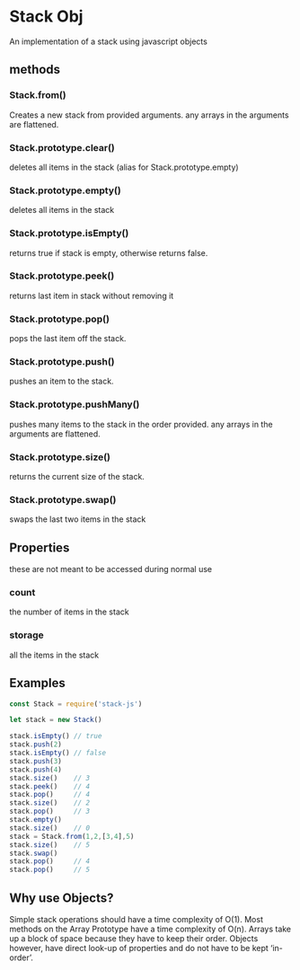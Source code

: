# Stack Obj
An implementation of a stack using javascript objects

## methods

### Stack.from()
Creates a new stack from provided arguments.
any arrays in the arguments are flattened.

### Stack.prototype.clear()
deletes all items in the stack
(alias for Stack.prototype.empty)

### Stack.prototype.empty()
deletes all items in the stack

### Stack.prototype.isEmpty()
returns true if stack is empty, otherwise returns false.

### Stack.prototype.peek()
returns last item in stack without removing it

### Stack.prototype.pop()
pops the last item off the stack.

### Stack.prototype.push()
pushes an item to the stack.

### Stack.prototype.pushMany()
pushes many items to the stack in the order provided.
any arrays in the arguments are flattened.

### Stack.prototype.size()
returns the current size of the stack.

### Stack.prototype.swap()
swaps the last two items in the stack

## Properties
these are not meant to be accessed during normal use
### count
the number of items in the stack
### storage
all the items in the stack


## Examples
```js
const Stack = require('stack-js')

let stack = new Stack()

stack.isEmpty()	// true
stack.push(2)
stack.isEmpty()	// false
stack.push(3)
stack.push(4)
stack.size()	// 3
stack.peek()	// 4
stack.pop() 	// 4
stack.size()	// 2
stack.pop() 	// 3
stack.empty()
stack.size()	// 0
stack = Stack.from(1,2,[3,4],5)
stack.size()	// 5
stack.swap()
stack.pop() 	// 4
stack.pop() 	// 5
```
## Why use Objects?
Simple stack operations should have a time complexity of O(1).
Most methods on the Array Prototype have a time complexity of O(n).
Arrays take up a block of space because they have to keep their order.
Objects however, have direct look-up of properties and do not have to be kept ‘in-order’.

